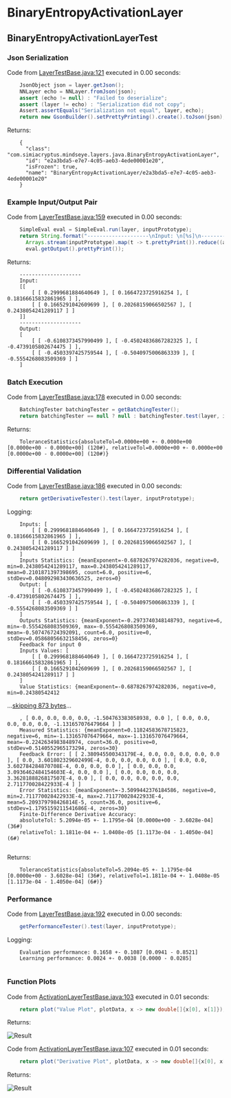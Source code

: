# BinaryEntropyActivationLayer
## BinaryEntropyActivationLayerTest
### Json Serialization
Code from [LayerTestBase.java:121](../../../../../../../src/test/java/com/simiacryptus/mindseye/layers/LayerTestBase.java#L121) executed in 0.00 seconds: 
```java
    JsonObject json = layer.getJson();
    NNLayer echo = NNLayer.fromJson(json);
    assert (echo != null) : "Failed to deserialize";
    assert (layer != echo) : "Serialization did not copy";
    Assert.assertEquals("Serialization not equal", layer, echo);
    return new GsonBuilder().setPrettyPrinting().create().toJson(json);
```

Returns: 

```
    {
      "class": "com.simiacryptus.mindseye.layers.java.BinaryEntropyActivationLayer",
      "id": "e2a3bda5-e7e7-4c05-aeb3-4ede00001e20",
      "isFrozen": true,
      "name": "BinaryEntropyActivationLayer/e2a3bda5-e7e7-4c05-aeb3-4ede00001e20"
    }
```



### Example Input/Output Pair
Code from [LayerTestBase.java:159](../../../../../../../src/test/java/com/simiacryptus/mindseye/layers/LayerTestBase.java#L159) executed in 0.00 seconds: 
```java
    SimpleEval eval = SimpleEval.run(layer, inputPrototype);
    return String.format("--------------------\nInput: \n[%s]\n--------------------\nOutput: \n%s",
      Arrays.stream(inputPrototype).map(t -> t.prettyPrint()).reduce((a, b) -> a + ",\n" + b).get(),
      eval.getOutput().prettyPrint());
```

Returns: 

```
    --------------------
    Input: 
    [[
    	[ [ 0.2999681884640649 ], [ 0.1664723725916254 ], [ 0.18166615832861965 ] ],
    	[ [ 0.1665291042609699 ], [ 0.20268159066502567 ], [ 0.2438054241289117 ] ]
    ]]
    --------------------
    Output: 
    [
    	[ [ -0.6108373457990499 ], [ -0.45024836867282325 ], [ -0.4739105802674475 ] ],
    	[ [ -0.4503397425759544 ], [ -0.5040975006863339 ], [ -0.5554268083509369 ] ]
    ]
```



### Batch Execution
Code from [LayerTestBase.java:178](../../../../../../../src/test/java/com/simiacryptus/mindseye/layers/LayerTestBase.java#L178) executed in 0.00 seconds: 
```java
    BatchingTester batchingTester = getBatchingTester();
    return batchingTester == null ? null : batchingTester.test(layer, inputPrototype);
```

Returns: 

```
    ToleranceStatistics{absoluteTol=0.0000e+00 +- 0.0000e+00 [0.0000e+00 - 0.0000e+00] (120#), relativeTol=0.0000e+00 +- 0.0000e+00 [0.0000e+00 - 0.0000e+00] (120#)}
```



### Differential Validation
Code from [LayerTestBase.java:186](../../../../../../../src/test/java/com/simiacryptus/mindseye/layers/LayerTestBase.java#L186) executed in 0.00 seconds: 
```java
    return getDerivativeTester().test(layer, inputPrototype);
```
Logging: 
```
    Inputs: [
    	[ [ 0.2999681884640649 ], [ 0.1664723725916254 ], [ 0.18166615832861965 ] ],
    	[ [ 0.1665291042609699 ], [ 0.20268159066502567 ], [ 0.2438054241289117 ] ]
    ]
    Inputs Statistics: {meanExponent=-0.6878267974282036, negative=0, min=0.2438054241289117, max=0.2438054241289117, mean=0.2101871397398695, count=6.0, positive=6, stdDev=0.048092983430636525, zeros=0}
    Output: [
    	[ [ -0.6108373457990499 ], [ -0.45024836867282325 ], [ -0.4739105802674475 ] ],
    	[ [ -0.4503397425759544 ], [ -0.5040975006863339 ], [ -0.5554268083509369 ] ]
    ]
    Outputs Statistics: {meanExponent=-0.2973740348148793, negative=6, min=-0.5554268083509369, max=-0.5554268083509369, mean=-0.507476724392091, count=6.0, positive=0, stdDev=0.05868056632158456, zeros=0}
    Feedback for input 0
    Inputs Values: [
    	[ [ 0.2999681884640649 ], [ 0.1664723725916254 ], [ 0.18166615832861965 ] ],
    	[ [ 0.1665291042609699 ], [ 0.20268159066502567 ], [ 0.2438054241289117 ] ]
    ]
    Value Statistics: {meanExponent=-0.6878267974282036, negative=0, min=0.24380542412
```
...[skipping 873 bytes](etc/48.txt)...
```
    , [ 0.0, 0.0, 0.0, 0.0, -1.504763383058938, 0.0 ], [ 0.0, 0.0, 0.0, 0.0, 0.0, -1.131657076479664 ] ]
    Measured Statistics: {meanExponent=0.11824583678715823, negative=6, min=-1.131657076479664, max=-1.131657076479664, mean=-0.2242634983848974, count=36.0, positive=0, stdDev=0.5140552965173294, zeros=30}
    Feedback Error: [ [ 2.380945500343179E-4, 0.0, 0.0, 0.0, 0.0, 0.0 ], [ 0.0, 3.601802329602499E-4, 0.0, 0.0, 0.0, 0.0 ], [ 0.0, 0.0, 3.602784284870708E-4, 0.0, 0.0, 0.0 ], [ 0.0, 0.0, 0.0, 3.0936462484154603E-4, 0.0, 0.0 ], [ 0.0, 0.0, 0.0, 0.0, 3.3628188826817507E-4, 0.0 ], [ 0.0, 0.0, 0.0, 0.0, 0.0, 2.711770028422933E-4 ] ]
    Error Statistics: {meanExponent=-3.5099442376184586, negative=0, min=2.711770028422933E-4, max=2.711770028422933E-4, mean=5.209379798426814E-5, count=36.0, positive=6, stdDev=1.1795159211541686E-4, zeros=30}
    Finite-Difference Derivative Accuracy:
    absoluteTol: 5.2094e-05 +- 1.1795e-04 [0.0000e+00 - 3.6028e-04] (36#)
    relativeTol: 1.1811e-04 +- 1.0408e-05 [1.1173e-04 - 1.4050e-04] (6#)
    
```

Returns: 

```
    ToleranceStatistics{absoluteTol=5.2094e-05 +- 1.1795e-04 [0.0000e+00 - 3.6028e-04] (36#), relativeTol=1.1811e-04 +- 1.0408e-05 [1.1173e-04 - 1.4050e-04] (6#)}
```



### Performance
Code from [LayerTestBase.java:192](../../../../../../../src/test/java/com/simiacryptus/mindseye/layers/LayerTestBase.java#L192) executed in 0.00 seconds: 
```java
    getPerformanceTester().test(layer, inputPrototype);
```
Logging: 
```
    Evaluation performance: 0.1658 +- 0.1087 [0.0941 - 0.8521]
    Learning performance: 0.0024 +- 0.0038 [0.0000 - 0.0285]
    
```

### Function Plots
Code from [ActivationLayerTestBase.java:103](../../../../../../../src/test/java/com/simiacryptus/mindseye/layers/java/ActivationLayerTestBase.java#L103) executed in 0.01 seconds: 
```java
    return plot("Value Plot", plotData, x -> new double[]{x[0], x[1]});
```

Returns: 

![Result](etc/test.14.png)



Code from [ActivationLayerTestBase.java:107](../../../../../../../src/test/java/com/simiacryptus/mindseye/layers/java/ActivationLayerTestBase.java#L107) executed in 0.01 seconds: 
```java
    return plot("Derivative Plot", plotData, x -> new double[]{x[0], x[2]});
```

Returns: 

![Result](etc/test.15.png)



